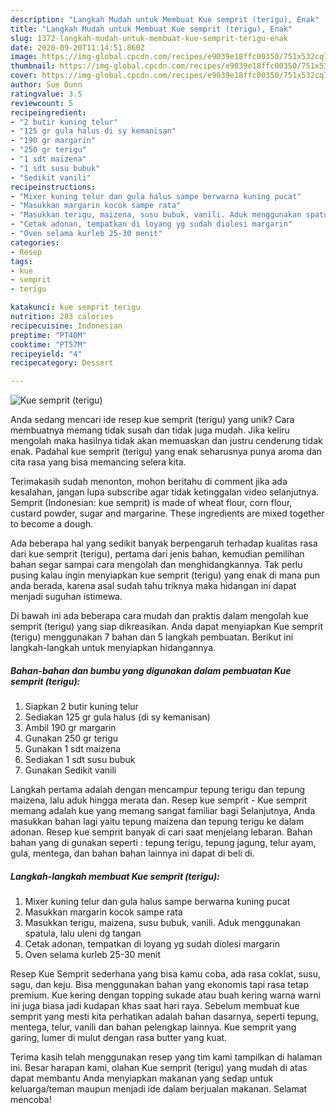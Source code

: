 ```yaml
---
description: "Langkah Mudah untuk Membuat Kue semprit (terigu), Enak"
title: "Langkah Mudah untuk Membuat Kue semprit (terigu), Enak"
slug: 1372-langkah-mudah-untuk-membuat-kue-semprit-terigu-enak
date: 2020-09-20T11:14:51.860Z
image: https://img-global.cpcdn.com/recipes/e9039e18ffc00350/751x532cq70/kue-semprit-terigu-foto-resep-utama.jpg
thumbnail: https://img-global.cpcdn.com/recipes/e9039e18ffc00350/751x532cq70/kue-semprit-terigu-foto-resep-utama.jpg
cover: https://img-global.cpcdn.com/recipes/e9039e18ffc00350/751x532cq70/kue-semprit-terigu-foto-resep-utama.jpg
author: Sue Dunn
ratingvalue: 3.5
reviewcount: 5
recipeingredient:
- "2 butir kuning telur"
- "125 gr gula halus di sy kemanisan"
- "190 gr margarin"
- "250 gr terigu"
- "1 sdt maizena"
- "1 sdt susu bubuk"
- "Sedikit vanili"
recipeinstructions:
- "Mixer kuning telur dan gula halus sampe berwarna kuning pucat"
- "Masukkan margarin kocok sampe rata"
- "Masukkan terigu, maizena, susu bubuk, vanili. Aduk menggunakan spatula, lalu uleni dg tangan"
- "Cetak adonan, tempatkan di loyang yg sudah diolesi margarin"
- "Oven selama kurleb 25-30 menit"
categories:
- Resep
tags:
- kue
- semprit
- terigu

katakunci: kue semprit terigu 
nutrition: 283 calories
recipecuisine: Indonesian
preptime: "PT40M"
cooktime: "PT57M"
recipeyield: "4"
recipecategory: Dessert

---
```



![Kue semprit (terigu)](https://img-global.cpcdn.com/recipes/e9039e18ffc00350/751x532cq70/kue-semprit-terigu-foto-resep-utama.jpg)

Anda sedang mencari ide resep kue semprit (terigu) yang unik? Cara membuatnya memang tidak susah dan tidak juga mudah. Jika keliru mengolah maka hasilnya tidak akan memuaskan dan justru cenderung tidak enak. Padahal kue semprit (terigu) yang enak seharusnya punya aroma dan cita rasa yang bisa memancing selera kita.

Terimakasih sudah menonton, mohon beritahu di comment jika ada kesalahan, jangan lupa subscribe agar tidak ketinggalan video selanjutnya. Semprit (Indonesian: kue semprit) is made of wheat flour, corn flour, custard powder, sugar and margarine. These ingredients are mixed together to become a dough.

Ada beberapa hal yang sedikit banyak berpengaruh terhadap kualitas rasa dari kue semprit (terigu), pertama dari jenis bahan, kemudian pemilihan bahan segar sampai cara mengolah dan menghidangkannya. Tak perlu pusing kalau ingin menyiapkan kue semprit (terigu) yang enak di mana pun anda berada, karena asal sudah tahu triknya maka hidangan ini dapat menjadi suguhan istimewa.


Di bawah ini ada beberapa cara mudah dan praktis dalam mengolah kue semprit (terigu) yang siap dikreasikan. Anda dapat menyiapkan Kue semprit (terigu) menggunakan 7 bahan dan 5 langkah pembuatan. Berikut ini langkah-langkah untuk menyiapkan hidangannya.

<!--inarticleads1-->

##### Bahan-bahan dan bumbu yang digunakan dalam pembuatan Kue semprit (terigu):

1. Siapkan 2 butir kuning telur
1. Sediakan 125 gr gula halus (di sy kemanisan)
1. Ambil 190 gr margarin
1. Gunakan 250 gr terigu
1. Gunakan 1 sdt maizena
1. Sediakan 1 sdt susu bubuk
1. Gunakan Sedikit vanili


Langkah pertama adalah dengan mencampur tepung terigu dan tepung maizena, lalu aduk hingga merata dan. Resep kue semprit - Kue semprit memang adalah kue yang memang sangat familiar bagi Selanjutnya, Anda masukkan bahan lagi yaitu tepung maizena dan tepung terigu ke dalam adonan. Resep kue semprit banyak di cari saat menjelang lebaran. Bahan bahan yang di gunakan seperti : tepung terigu, tepung jagung, telur ayam, gula, mentega, dan bahan bahan lainnya ini dapat di beli di. 

<!--inarticleads2-->

##### Langkah-langkah membuat Kue semprit (terigu):

1. Mixer kuning telur dan gula halus sampe berwarna kuning pucat
1. Masukkan margarin kocok sampe rata
1. Masukkan terigu, maizena, susu bubuk, vanili. Aduk menggunakan spatula, lalu uleni dg tangan
1. Cetak adonan, tempatkan di loyang yg sudah diolesi margarin
1. Oven selama kurleb 25-30 menit


Resep Kue Semprit sederhana yang bisa kamu coba, ada rasa coklat, susu, sagu, dan keju. Bisa menggunakan bahan yang ekonomis tapi rasa tetap premium. Kue kering dengan topping sukade atau buah kering warna warni ini juga biasa jadi kudapan khas saat hari raya. Sebelum membuat kue semprit yang mesti kita perhatikan adalah bahan dasarnya, seperti tepung, mentega, telur, vanili dan bahan pelengkap lainnya. Kue semprit yang garing, lumer di mulut dengan rasa butter yang kuat. 

Terima kasih telah menggunakan resep yang tim kami tampilkan di halaman ini. Besar harapan kami, olahan Kue semprit (terigu) yang mudah di atas dapat membantu Anda menyiapkan makanan yang sedap untuk keluarga/teman maupun menjadi ide dalam berjualan makanan. Selamat mencoba!
